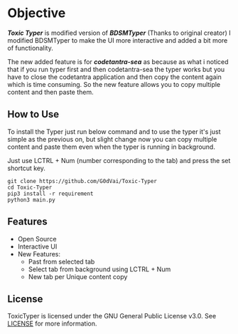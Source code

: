 # Objective
***Toxic Typer*** is modified version of ***BDSMTyper*** (Thanks to original creator) I modified BDSMTyper to make the UI more interactive and added a bit more of functionality.

The new added feature is for ***codetantra-sea*** as because as what i noticed that if you run typer first and then codetantra-sea the typer works but you have to close the codetantra application and then copy the content again which is time consuming. So the new feature allows you to copy multiple content and then paste them.

## How to Use
To install the Typer just run below command and to use the typer it's just simple as the previous on, but slight change now you can copy multiple content and paste them even when the typer is running in background.

Just use LCTRL + Num (number corresponding to the tab) and press the set shortcut key.

```
git clone https://github.com/G0dVai/Toxic-Typer
cd Toxic-Typer
pip3 install -r requirement
python3 main.py
```

## Features
- Open Source
- Interactive UI
- New Features:
    - Past from selected tab
    - Select tab from background using LCTRL + Num
    - New tab per Unique content copy

##  License
ToxicTyper is licensed under the GNU General Public License v3.0. See [LICENSE](https://github.com/G0dVai/Toxic-Typer/blob/main/LICENSE) for more information.
